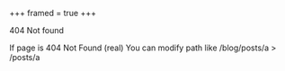 +++
framed = true
+++

404 Not found

If page is 404 Not Found (real)
You can modify path like
/blog/posts/a > /posts/a
